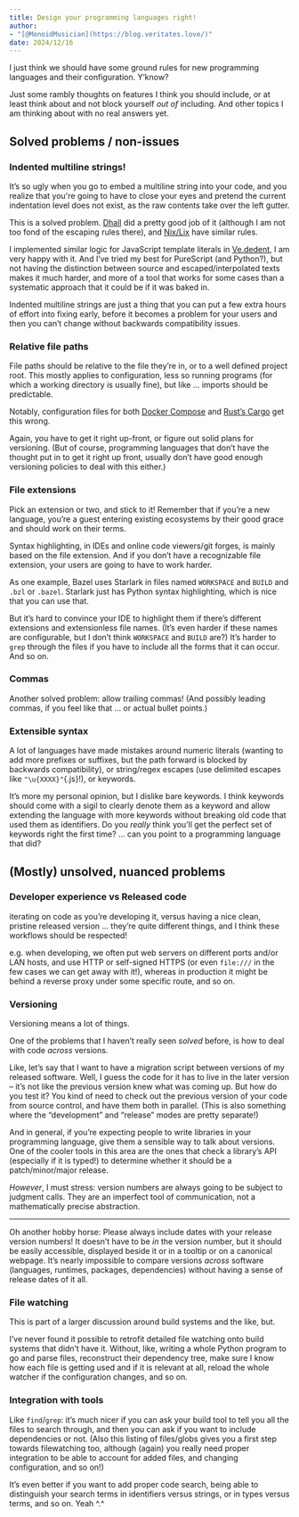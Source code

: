 ```yaml
---
title: Design your programming languages right!
author:
- "[@MonoidMusician](https://blog.veritates.love/)"
date: 2024/12/16
---
```


I just think we should have some ground rules for new programming languages and their configuration.
Yʼknow?

Just some rambly thoughts on features I think you should include, or at least think about and not block yourself *out of* including.
And other topics I am thinking about with no real answers yet.

## Solved problems / non-issues

### Indented multiline strings!

Itʼs so ugly when you go to embed a multiline string into your code, and you realize that you're going to have to close your eyes and pretend the current indentation level does not exist, as the raw contents take over the left gutter.

This is a solved problem.
[Dhall](https://github.com/dhall-lang/dhall-lang/blob/master/standard/multiline.md) did a pretty good job of it (although I am not too fond of the escaping rules there), and [Nix/Lix](https://docs.lix.systems/manual/lix/stable/language/values.html#type-string) have similar rules.

I implemented similar logic for JavaScript template literals in [Ve.dedent](https://blog.veritates.love/assets/js/verity.js), I am very happy with it.
And Iʼve tried my best for PureScript (and Python?), but not having the distinction between source and escaped/interpolated texts makes it much harder, and more of a tool that works for some cases than a systematic approach that it could be if it was baked in.

Indented multiline strings are just a thing that you can put a few extra hours of effort into fixing early, before it becomes a problem for your users and then you canʼt change without backwards compatibility issues.

### Relative file paths

File paths should be relative to the file theyʼre in, or to a well defined project root.
This mostly applies to configuration, less so running programs (for which a working directory is usually fine), but like … imports should be predictable.

Notably, configuration files for both [Docker Compose](https://docs.docker.com/compose/how-tos/multiple-compose-files/extends/#understanding-multiple-compose-files) and [Rustʼs Cargo](https://doc.rust-lang.org/cargo/reference/config.html#config-relative-paths) get this wrong.

Again, you have to get it right up-front, or figure out solid plans for versioning.
(But of course, programming languages that donʼt have the thought put in to get it right up front, usually donʼt have good enough versioning policies to deal with this either.)

### File extensions

Pick an extension or two, and stick to it!
Remember that if youʼre a new language, youʼre a guest entering existing ecosystems by their good grace and should work on their terms.

Syntax highlighting, in IDEs and online code viewers/git forges, is mainly based on the file extension.
And if you donʼt have a recognizable file extension, your users are going to have to work harder.

As one example, Bazel uses Starlark in files named `WORKSPACE` and `BUILD` and `.bzl` or `.bazel`.
Starlark just has Python syntax highlighting, which is nice that you can use that.

But itʼs hard to convince your IDE to highlight them if thereʼs different extensions and extensionless file names.
(Itʼs even harder if these names are configurable, but I donʼt think `WORKSPACE` and `BUILD` are?)
Itʼs harder to `grep` through the files if you have to include all the forms that it can occur.
And so on.

### Commas

Another solved problem: allow trailing commas! (And possibly leading commas, if you feel like that … or actual bullet points.)

### Extensible syntax

A lot of languages have made mistakes around numeric literals (wanting to add more prefixes or suffixes, but the path forward is blocked by backwards compatibility), or string/regex escapes (use delimited escapes like `"\u{XXXX}"`{.js}!), or keywords.

Itʼs more my personal opinion, but I dislike bare keywords. I think keywords should come with a sigil to clearly denote them as a keyword and allow extending the language with more keywords without breaking old code that used them as identifiers.
Do you *really* think youʼll get the perfect set of keywords right the first time?
… can you point to a programming language that did?


## (Mostly) unsolved, nuanced problems

### Developer experience vs Released code

iterating on code as youʼre developing it, versus having a nice clean, pristine released version … theyʼre quite different things, and I think these workflows should be respected!

e.g. when developing, we often put web servers on different ports and/or LAN hosts, and use HTTP or self-signed HTTPS (or even `file:///` in the few cases we can get away with it!), whereas in production it might be behind a reverse proxy under some specific route, and so on.

### Versioning

Versioning means a lot of things.

One of the problems that I havenʼt really seen *solved* before, is how to deal with code *across* versions.

Like, letʼs say that I want to have a migration script between versions of my released software.
Well, I guess the code for it has to live in the later version – itʼs not like the previous version knew what was coming up.
But how do you test it? You kind of need to check out the previous version of your code from source control, and have them both in parallel.
(This is also something where the “development” and “release” modes are pretty separate!)

And in general, if youʼre expecting people to write libraries in your programming language, give them a sensible way to talk about versions.
One of the cooler tools in this area are the ones that check a libraryʼs API (especially if it is typed!) to determine whether it should be a patch/minor/major release.

*However*, I must stress: version numbers are always going to be subject to judgment calls.
They are an imperfect tool of communication, not a mathematically precise abstraction.

<hr/>

Oh another hobby horse:
Please always include dates with your release version numbers!
It doesnʼt have to be *in* the version number, but it should be easily accessible, displayed beside it or in a tooltip or on a canonical webpage.
Itʼs nearly impossible to compare versions *across* software (languages, runtimes, packages, dependencies) without having a sense of release dates of it all.

### File watching

This is part of a larger discussion around build systems and the like, but.

Iʼve never found it possible to retrofit detailed file watching onto build systems that didnʼt have it.
Without, like, writing a whole Python program to go and parse files, reconstruct their dependency tree, make sure I know how each file is getting used and if it is relevant at all, reload the whole watcher if the configuration changes, and so on.

### Integration with tools

Like `find`/`grep`: itʼs much nicer if you can ask your build tool to tell you all the files to search through, and then you can ask if you want to include dependencies or not.
(Also this listing of files/globs gives you a first step towards filewatching too, although (again) you really need proper integration to be able to account for added files, and changing configuration, and so on!)

Itʼs even better if you want to add proper code search, being able to distinguish your search terms in identifiers versus strings, or in types versus terms, and so on. Yeah \^.\^
